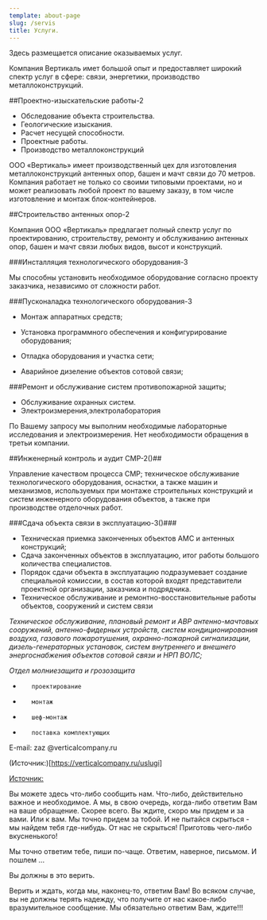 ```yaml
---
template: about-page
slug: /servis
title: Услуги.
---
```


Здесь размещается описание оказываемых услуг.

Компания Вертикаль имет большой опыт и предоставляет широкий спектр услуг в сфере: связи, энергетики, производство металлоконструкций.

##Проектно-изыскательские работы-2

*    Обследование объекта строительства. 
*    Геологические изыскания. 
*    Расчет несущей способности. 
*    Проектные работы.
*    Производство металлоконструкций

ООО «Вертикаль» имеет производственный цех для изготовления металлоконструкций антенных опор, башен и мачт связи до 70 метров. Компания работает не только со своими типовыми проектами, но и может реализовать любой проект по вашему заказу, в том числе изготовление и монтаж блок-контейнеров.

##Строительство антенных опор-2

Компания ООО «Вертикаль» предлагает полный спектр услуг по проектированию, строительству, ремонту и обслуживанию антенных опор, башен и мачт связи любых видов, высот и конструкций.


###Инсталляция технологического оборудования-3

Мы способны установить необходимое оборудование согласно проекту заказчика, независимо от сложности работ.

###Пусконаладка технологического оборудования-3

*    Монтаж аппаратных средств;

*    Установка программного обеспечения и конфигурирование оборудования;

*    Отладка оборудования и участка сети;

*    Аварийное дизеление объектов сотовой связи;

###Ремонт и обслуживание систем противопожарной защиты;

*    Обслуживание охранных систем.
*    Электроизмерения,электролаборатория

По Вашему запросу мы выполним необходимые лабораторные исследования и электроизмерения. Нет необходимости обращения в третьи компании.

##Инженерный контроль и аудит СМР-2()##


Управление качеством процесса СМР; техническое обслуживание технологического оборудования, оснастки, а также машин и механизмов, используемых при монтаже строительных конструкций и систем инженерного оборудования объектов, а также при производстве отделочных работ.


###Сдача объекта связи в эксплуатацию-3()###

*    Техническая приемка законченных объектов АМС и антенных конструкций; 
*    Сдача законченных объектов в эксплуатацию, итог работы большого количества специалистов. 
*    Порядок сдачи объекта в эксплуатацию подразумевает создание специальной комиссии, в состав которой входят представители проектной организации, заказчика и подрядчика.
*    Техническое обслуживание и ремонтно-восстановительные работы объектов, сооружений и систем связи

_Техническое обслуживание, плановый ремонт и АВР антенно-мачтовых сооружений, антенно-фидерных устройств, систем кондиционирования воздуха, газового пожаротушения, охранно-пожарной сигнализации, дизель-генераторных установок, систем внутреннего и внешнего энергоснабжения объектов сотовой связи и НРП ВОЛС;_


*Отдел молниезащита и грозозащита*

*        проектирование
*        монтаж
*        шеф-монтаж
*        поставка комплектующих

E-mail: zaz @verticalcompany.ru


(Источник:)[https://verticalcompany.ru/uslugi]


[Источник:](https://verticalcompany.ru/uslugi)





Вы можете здесь что-либо сообщить нам. Что-либо, действительно важное и необходимое. А мы, в свою очередь, 
когда-либо ответим Вам на ваше обращение. Скорее всего. Вы ждите, скоро мы придем и за вами. Или к вам. 
Мы точно придем за тобой. И не пытайся скрыться - мы найдем тебя где-нибудь. От нас не скрыться! 
Приготовь чего-либо вкусненького!

Мы точно ответим тебе, пиши по-чаще. Ответим, наверное, письмом. И пошлем ...

Вы должны в это верить.

Верить и ждать, когда мы, наконец-то, ответим Вам!
Во всяком случае, вы не должны терять надежду, что получите от нас какое-либо вразумительное сообщение. Мы 
обязательно ответим Вам, ждите!!! 

